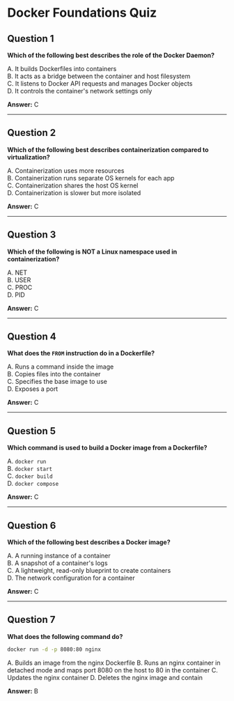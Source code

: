 # Docker Foundations Quiz

## Question 1
**Which of the following best describes the role of the Docker Daemon?**

A. It builds Dockerfiles into containers  
B. It acts as a bridge between the container and host filesystem  
C. It listens to Docker API requests and manages Docker objects  
D. It controls the container's network settings only  

**Answer:** C

---

## Question 2  
**Which of the following best describes containerization compared to virtualization?**

A. Containerization uses more resources  
B. Containerization runs separate OS kernels for each app  
C. Containerization shares the host OS kernel  
D. Containerization is slower but more isolated  

**Answer:** C

---

## Question 3
**Which of the following is NOT a Linux namespace used in containerization?**

A. NET  
B. USER  
C. PROC  
D. PID  

**Answer:** C

---

## Question 4  
**What does the `FROM` instruction do in a Dockerfile?**

A. Runs a command inside the image  
B. Copies files into the container  
C. Specifies the base image to use  
D. Exposes a port  

**Answer:** C

---

## Question 5  
**Which command is used to build a Docker image from a Dockerfile?**

A. `docker run`  
B. `docker start`  
C. `docker build`  
D. `docker compose`  

**Answer:** C

---

## Question 6  
**Which of the following best describes a Docker image?**

A. A running instance of a container  
B. A snapshot of a container's logs  
C. A lightweight, read-only blueprint to create containers  
D. The network configuration for a container  

**Answer:** C

---

## Question 7  
**What does the following command do?**

```bash
docker run -d -p 8080:80 nginx
```

A. Builds an image from the nginx Dockerfile
B. Runs an nginx container in detached mode and maps port 8080 on the host to 80 in the container
C. Updates the nginx container
D. Deletes the nginx image and contain

**Answer:** B
